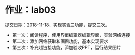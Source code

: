 作业：lab03
============
提交日期：2018-11-18，实现实验三功能，提交三次。

* 第一次：阅读程序，使用界面编辑器编辑界面，实验网络连接<br>
* 第二次：添加网络获取和画图功能，基本实现要求<br>
* 第三次：补充超链接功能，添加验收PPT，运行结果图片

